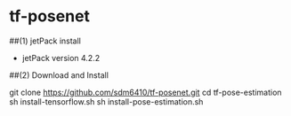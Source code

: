 # tf-posenet
##(1) jetPack install 
 * jetPack version 4.2.2

##(2) Download and Install

git clone https://github.com/sdm6410/tf-posenet.git
cd tf-pose-estimation
sh install-tensorflow.sh
sh install-pose-estimation.sh

